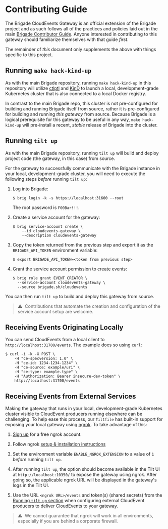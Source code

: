 # Contributing Guide

The Brigade CloudEvents Gateway is an official extension of the Brigade project
and as such follows all of the practices and policies laid out in the main
[Brigade Contributor Guide](https://docs.brigade.sh/topics/contributor-guide/).
Anyone interested in contributing to this gateway should familiarize themselves
with that guide _first_.

The remainder of _this_ document only supplements the above with things specific
to this project.

## Running `make hack-kind-up`

As with the main Brigade repository, running `make hack-kind-up` in this
repository will utilize [ctlptl](https://github.com/tilt-dev/ctlptl) and
[KinD](https://kind.sigs.k8s.io/) to launch a local, development-grade
Kubernetes cluster that is also connected to a local Docker registry.

In contrast to the main Brigade repo, this cluster is not pre-configured for
building and running Brigade itself from source, rather it is pre-configured for
building and running _this gateway_ from source. Because Brigade is a logical
prerequisite for this gateway to be useful in any way, `make hack-kind-up` will
pre-install a recent, _stable_ release of Brigade into the cluster.

## Running `tilt up`

As with the main Brigade repository, running `tilt up` will build and deploy
project code (the gateway, in this case) from source.

For the gateway to successfully communicate with the Brigade instance in your
local, development-grade cluster, you will need to execute the following steps
_before_ running `tilt up`:

1. Log into Brigade:

   ```shell
   $ brig login -k -s https://localhost:31600 --root
   ```

   The root password is `F00Bar!!!`.

1. Create a service account for the gateway:

   ```shell
   $ brig service-account create \
       --id cloudevents-gateway \
       --description cloudevents-gateway
   ```

1. Copy the token returned from the previous step and export it as the
   `BRIGADE_API_TOKEN` environment variable:

   ```shell
   $ export BRIGADE_API_TOKEN=<token from previous step>
   ```

1. Grant the service account permission to create events:

   ```shell
   $ brig role grant EVENT_CREATOR \
     --service-account cloudevents-gateway \
     --source brigade.sh/cloudevents
   ```

You can then run `tilt up` to build and deploy this gateway from source.

> ⚠️&nbsp;&nbsp;Contributions that automate the creation and configuration of
> the service account setup are welcome.

## Receiving Events Originating Locally

You can send CloudEvents from a local client to `http://localhost:31700/events`.
The example does so using `curl`:

```shell
$ curl -i -k -X POST \
    -H "ce-specversion: 1.0" \
    -H "ce-id: 1234-1234-1234" \
    -H "ce-source: example/uri" \
    -H "ce-type: example.type" \
    -H "Authorization: Bearer insecure-dev-token" \
    http://localhost:31700/events
```

## Receiving Events from External Services

Making the gateway that runs in your local, development-grade Kubernetes cluster
visible to CloudEvent producers running elsewhere can be challenging. To help
ease this process, our `Tiltfile` has built-in support for exposing your local
gateway using [ngrok](https://ngrok.com/). To take advantage of this:

1. [Sign up](https://dashboard.ngrok.com/signup) for a free ngrok account.

1. Follow ngrok
   [setup & installation instructions](https://dashboard.ngrok.com/get-started/setup)

1. Set the environment variable `ENABLE_NGROK_EXTENSION` to a value of `1`
   _before_ running `tilt up`.

1. After running `tilt up`, the option should become available in the Tilt UI at
  `http://localhost:10350/` to expose the gateway using ngrok. After going so,
   the applicable ngrok URL will be displayed in the gateway's logs in the Tilt
   UI.

1. Use the URL `<ngrok URL>/events` and token(s) (shared secrets) from the
   [Running `tilt up` section](#running-tilt-up) when configuring external
   CloudEvent producers to deliver CloudEvents to your gateway.

> ⚠️&nbsp;&nbsp;We cannot guarantee that ngrok will work in all environments,
> especially if you are behind a corporate firewall.
